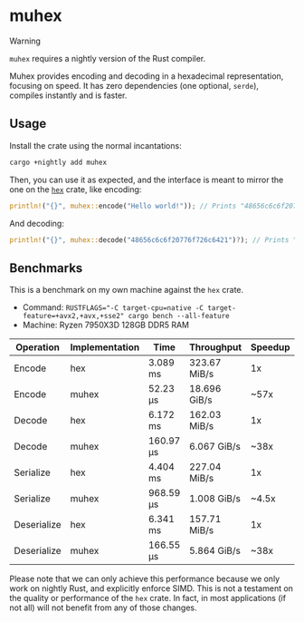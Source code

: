 # muhex

> [!WARNING]
> `muhex` requires a nightly version of the Rust compiler.

Muhex provides encoding and decoding in a hexadecimal representation, focusing on speed. It has zero dependencies (one optional, `serde`), compiles instantly and is faster.

## Usage

Install the crate using the normal incantations:

```sh
cargo +nightly add muhex
```

Then, you can use it as expected, and the interface is meant to mirror the one on the [`hex`](https://docs.rs/hex) crate, like encoding:

```rust
println!("{}", muhex::encode("Hello world!")); // Prints "48656c6c6f20776f726c6421"
```

And decoding:

```rust
println!("{}", muhex::decode("48656c6c6f20776f726c6421")?); // Prints "Hello world!"
```

## Benchmarks

This is a benchmark on my own machine against the `hex` crate.

* Command: `RUSTFLAGS="-C target-cpu=native -C target-feature=+avx2,+avx,+sse2" cargo bench --all-feature`
* Machine: Ryzen 7950X3D 128GB DDR5 RAM

| Operation    | Implementation | Time      | Throughput    | Speedup |
|-------------|----------------|-----------|---------------|---------|
| Encode      | hex            | 3.089 ms  | 323.67 MiB/s  | 1x      |
| Encode      | muhex          | 52.23 µs  | 18.696 GiB/s  | ~57x    |
| Decode      | hex            | 6.172 ms  | 162.03 MiB/s  | 1x      |
| Decode      | muhex          | 160.97 µs | 6.067 GiB/s   | ~38x    |
| Serialize   | hex            | 4.404 ms  | 227.04 MiB/s  | 1x      |
| Serialize   | muhex          | 968.59 µs | 1.008 GiB/s   | ~4.5x   |
| Deserialize | hex            | 6.341 ms  | 157.71 MiB/s  | 1x      |
| Deserialize | muhex          | 166.55 µs | 5.864 GiB/s   | ~38x    |

Please note that we can only achieve this performance because we only work on nightly Rust, and explicitly enforce SIMD. This is not a testament on the quality or performance of the `hex` crate. In fact, in most applications (if not all) will not benefit from any of those changes.
